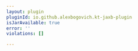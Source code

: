 ```yaml
---
layout: plugin
pluginId: io.github.alexbogovich.kt-jaxb-plugin
isJarAvailable: true
error: ''
violations: []

---
```

